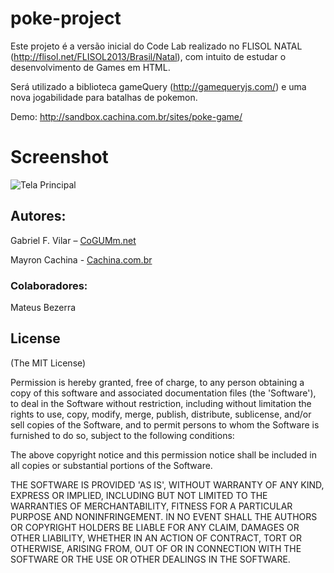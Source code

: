<h1>poke-project</h1>


Este projeto é a versão inicial do Code Lab realizado no FLISOL NATAL (http://flisol.net/FLISOL2013/Brasil/Natal), com intuito de estudar o desenvolvimento de Games em HTML.

Será utilizado a biblioteca gameQuery (http://gamequeryjs.com/) e uma nova jogabilidade para batalhas de pokemon.

Demo: http://sandbox.cachina.com.br/sites/poke-game/

# Screenshot

![Tela Principal](http://sandbox.cachina.com.br/github/poke-projekt.png)


<h2>Autores:</h2>


Gabriel F. Vilar – [CoGUMm.net](http://cogumm.net)

Mayron Cachina - [Cachina.com.br](http://cachina.com.br)

<h3>Colaboradores:</h3>

Mateus Bezerra

<h2>License</h2>

(The MIT License)

Permission is hereby granted, free of charge, to any person obtaining a copy of this software and associated documentation files (the 'Software'), to deal in the Software without restriction, including without limitation the rights to use, copy, modify, merge, publish, distribute, sublicense, and/or sell copies of the Software, and to permit persons to whom the Software is furnished to do so, subject to the following conditions:

The above copyright notice and this permission notice shall be included in all copies or substantial portions of the Software.

THE SOFTWARE IS PROVIDED 'AS IS', WITHOUT WARRANTY OF ANY KIND, EXPRESS OR IMPLIED, INCLUDING BUT NOT LIMITED TO THE WARRANTIES OF MERCHANTABILITY, FITNESS FOR A PARTICULAR PURPOSE AND NONINFRINGEMENT. IN NO EVENT SHALL THE AUTHORS OR COPYRIGHT HOLDERS BE LIABLE FOR ANY CLAIM, DAMAGES OR OTHER LIABILITY, WHETHER IN AN ACTION OF CONTRACT, TORT OR OTHERWISE, ARISING FROM, OUT OF OR IN CONNECTION WITH THE SOFTWARE OR THE USE OR OTHER DEALINGS IN THE SOFTWARE.
